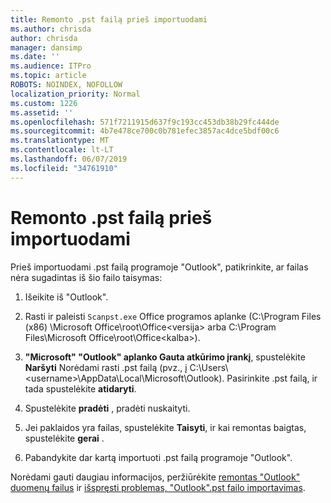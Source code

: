 ```yaml
---
title: Remonto .pst failą prieš importuodami
ms.author: chrisda
author: chrisda
manager: dansimp
ms.date: ''
ms.audience: ITPro
ms.topic: article
ROBOTS: NOINDEX, NOFOLLOW
localization_priority: Normal
ms.custom: 1226
ms.assetid: ''
ms.openlocfilehash: 571f7211915d637f9c193cc453db38b29fc444de
ms.sourcegitcommit: 4b7e478ce700c0b781efec3857ac4dce5bdf00c6
ms.translationtype: MT
ms.contentlocale: lt-LT
ms.lasthandoff: 06/07/2019
ms.locfileid: "34761910"
---
```

# <a name="repair-pst-file-before-importing"></a>Remonto .pst failą prieš importuodami

Prieš importuodami .pst failą programoje "Outlook", patikrinkite, ar failas nėra sugadintas iš šio failo taisymas:

1. Išeikite iš "Outlook".

2. Rasti ir paleisti `Scanpst.exe` Office programos aplanke (C:\Program Files (x86) \Microsoft Office\root\Office\<versija\> arba C:\Program Files\Microsoft Office\root\Office\<kalba\>).

3. **"Microsoft" "Outlook" aplanko Gauta atkūrimo įrankį**, spustelėkite **Naršyti** Norėdami rasti .pst failą (pvz., į C:\Users\\<username\>\AppData\Local\Microsoft\Outlook). Pasirinkite .pst failą, ir tada spustelėkite **atidaryti**.

4. Spustelėkite **pradėti** , pradėti nuskaityti.

5. Jei paklaidos yra failas, spustelėkite **Taisyti**, ir kai remontas baigtas, spustelėkite **gerai** .

6. Pabandykite dar kartą importuoti .pst failą programoje "Outlook".

Norėdami gauti daugiau informacijos, peržiūrėkite [remontas "Outlook" duomenų failus](https://support.office.com/article/25663bc3-11ec-4412-86c4-60458afc5253) ir [išspręsti problemas, "Outlook".pst failo importavimas](https://support.office.com/article/2d2e50dc-5c36-4ab2-ab50-f1be733b3d6e).
